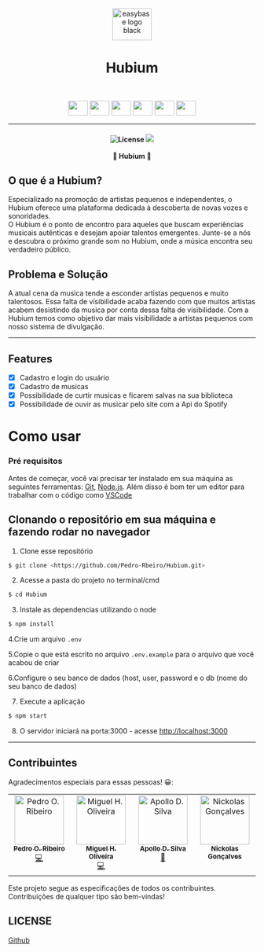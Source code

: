 <br />
<p align="center">
  <a href="#">
    <img src="https://img001.prntscr.com/file/img001/wEHImfhOTUeUBIlTJXgZCQ.png" alt="easybase logo black" width="80" height="65">
  </a>
</p>

<p align="center">
<h1 align="center">Hubium</h1>
</p>

<br />

<p align="center">
  <img height="30" width="40" src="https://cdn.jsdelivr.net/gh/devicons/devicon/icons/handlebars/handlebars-original.svg" />
  <img height="30" width="40" src="https://cdn.jsdelivr.net/gh/devicons/devicon/icons/javascript/javascript-plain.svg" />
  <img height="30" width="40" src="https://cdn.jsdelivr.net/gh/devicons/devicon/icons/jquery/jquery-original.svg" />
  <img height="30" width="40" src="https://cdn.jsdelivr.net/gh/devicons/devicon/icons/sequelize/sequelize-original.svg" />
  <img height="30" width="40" src="https://cdn.jsdelivr.net/gh/devicons/devicon/icons/babel/babel-original.svg" />
  <img height="30" width="40" src="https://cdn.jsdelivr.net/gh/devicons/devicon/icons/webpack/webpack-original.svg" />
</p>

<hr>
<!--Descrição-->
<h4 align="center"> 
  <img alt="License" src="https://img.shields.io/github/license/Pedro-Rbeiro/Hubium">
  <img src="https://img.shields.io/github/commit-activity/m/Pedro-Rbeiro/Hubium">
  <br>
  <br>
	🚀  Hubium  🚀
</h4>

## O que é a Hubium?

<p>Especializado na promoção de artistas pequenos e independentes, o Hubium oferece uma plataforma dedicada à descoberta de novas vozes e sonoridades.<br/> O Hubium é o ponto de encontro para aqueles que buscam experiências musicais autênticas e desejam apoiar talentos emergentes. Junte-se a nós e descubra o próximo grande som no Hubium, onde a música encontra seu verdadeiro público.</p>

## Problema e Solução

A atual cena da musica tende a esconder artistas pequenos e muito talentosos. Essa falta de visibilidade acaba fazendo com que muitos artistas acabem desistindo da musica por conta dessa falta de visibilidade. Com a Hubium temos como objetivo dar mais visibilidade a artistas pequenos com nosso sistema de divulgação.
<hr>

## Features

- [x] Cadastro e login do usuário
- [x] Cadastro de musicas
- [x] Possibilidade de curtir musicas e ficarem salvas na sua biblioteca
- [x] Possibilidade de ouvir as musicar pelo site com a Api do Spotify

# Como usar

### Pré requisitos

Antes de começar, você vai precisar ter instalado em sua máquina as seguintes ferramentas:
[Git](https://git-scm.com), [Node.js](https://nodejs.org/en/). 
Além disso é bom ter um editor para trabalhar com o código como [VSCode](https://code.visualstudio.com/)
<br />

## Clonando o repositório em sua máquina e fazendo rodar no navegador

1. Clone esse repositório
  ``` bash
$ git clone <https://github.com/Pedro-Rbeiro/Hubium.git>
```
2. Acesse a pasta do projeto no terminal/cmd
``` bash
$ cd Hubium
```
3. Instale as dependencias utilizando o node
 ``` bash
$ npm install
 ```
4.Crie um arquivo ```.env ```

5.Copie o que está escrito no arquivo ```.env.example```  para o arquivo que você acabou de criar

6.Configure o seu banco de dados (host, user, password e o db (nome do seu banco de dados)

7. Execute a aplicação
 ``` bash
$ npm start
 ```
8. O servidor iniciará na porta:3000 - acesse <http://localhost:3000>

<hr>

## Contribuintes

Agradecimentos especiais para essas pessoas! 😀:

<table>
  <tbody>
    <tr>
      <td align="center" valign="top" width="14.28%"><a href="https://github.com/Pedro-Rbeiro"><img src="https://avatars.githubusercontent.com/u/115724725?v=4" width="100px;" alt="Pedro O. Ribeiro"/><br /><sub><b>Pedro O. Ribeiro</b></sub></a><br /><a href="https://github.com/Pedro-Rbeiro/Hubium/commits?author=pedro-rbeiro" title="Code">💻</a></td>
      <td align="center" valign="top" width="14.28%"><a href="https://github.com/Magual27"><img src="https://avatars.githubusercontent.com/u/107372752?v=4" width="100px;" alt="Miguel H. Oliveira"/><br /><sub><b>Miguel H. Oliveira</b></sub></a><br /><a href="https://github.com/Pedro-Rbeiro/Hubium/commits?author=Magual27" title="Code">💻</a></td>
      <td align="center" valign="top" width="14.28%"><a href="https://github.com/ApolloDavidd"><img src="https://avatars.githubusercontent.com/u/126574939?v=4" width="100px;" alt="Apollo D. Silva"/><br /><sub><b>Apollo D. Silva</b></sub></a><br /><a href="https://github.com/ApolloDavidd" title="Documentation">📖</a></td>
      <td align="center" valign="top" width="14.28%"><a href="https://github.com/nickjng"><img src="https://avatars.githubusercontent.com/u/89268127?v=4" width="100px;" alt="Nickolas Gonçalves"/><br /><sub><b>Nickolas Gonçalves</b></sub></a><br /><a href="https://github.com/nickjng"</a>
  </tr>
  </tbody>
</table>
Este projeto segue as especificações de todos os contribuintes. Contribuições de qualquer tipo são bem-vindas!

## LICENSE

[Github](license)
